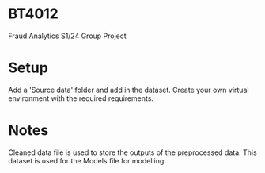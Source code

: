 # BT4012
Fraud Analytics S1/24 Group Project


# Setup
Add a 'Source data' folder and add in the dataset.
Create your own virtual environment with the required requirements.


# Notes
Cleaned data file is used to store the outputs of the preprocessed data.
This dataset is used for the Models file for modelling.